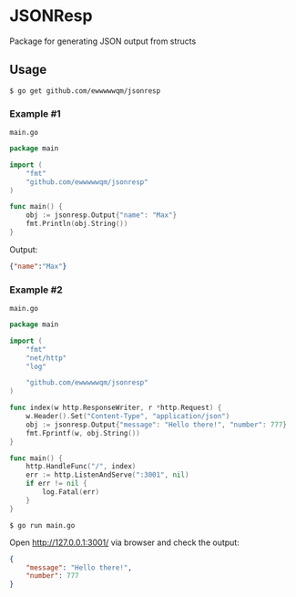 # JSONResp

Package for generating JSON output from structs

## Usage
``` $ go get github.com/ewwwwwqm/jsonresp ```

### Example #1
``` main.go ```
```go
package main

import (
    "fmt"
    "github.com/ewwwwwqm/jsonresp"
)

func main() {
    obj := jsonresp.Output{"name": "Max"}
    fmt.Println(obj.String())
}
```

Output:
```json
{"name":"Max"}
```

### Example #2
``` main.go ```
```go
package main

import (
    "fmt"
    "net/http"
    "log"

    "github.com/ewwwwwqm/jsonresp"
)

func index(w http.ResponseWriter, r *http.Request) {
	w.Header().Set("Content-Type", "application/json")
	obj := jsonresp.Output{"message": "Hello there!", "number": 777}
    fmt.Fprintf(w, obj.String())
}

func main() {
    http.HandleFunc("/", index)
    err := http.ListenAndServe(":3001", nil)
    if err != nil {
        log.Fatal(err)
    }
}
```

``` $ go run main.go ```

Open http://127.0.0.1:3001/ via browser and check the output:
```json
{
    "message": "Hello there!",
    "number": 777
}
```
